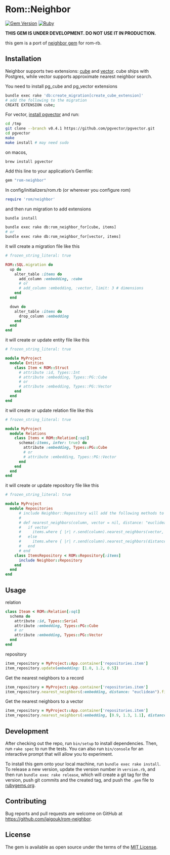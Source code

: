 # Rom::Neighbor

[![Gem Version](https://badge.fury.io/rb/rom-neighbor.svg)](https://badge.fury.io/rb/rom-neighbor)
[![Ruby](https://github.com/jaigouk/rom-neighbor/actions/workflows/main.yml/badge.svg)](https://github.com/jaigouk/rom-neighbor/actions/workflows/main.yml)

**THIS GEM IS UNDER DEVELOPMENT. DO NOT USE IT IN PRODUCTION.**

this gem is a port of [neighbor gem](https://github.com/ankane/neighbor) for rom-rb.

## Installation

Neighbor supports two extensions: [cube](https://www.postgresql.org/docs/current/cube.html) and [vector](https://github.com/pgvector/pgvector). cube ships with Postgres, while vector supports approximate nearest neighbor search.


You need to install pg_cube and pg_vector extensions

```sh
bundle exec rake 'db:create_migration[create_cube_extension]'
# add the following to the migration
CREATE EXTENSION cube;
```

For vector, [install pgvector](https://github.com/pgvector/pgvector#installation) and run:

```sh
cd /tmp
git clone --branch v0.4.1 https://github.com/pgvector/pgvector.git
cd pgvector
make
make install # may need sudo
```

on macos,

```
brew install pgvector
```

Add this line to your application’s Gemfile:

```ruby
gem "rom-neighbor"
```

In config/initializers/rom.rb (or wherever you configure rom)

```ruby
require 'rom/neighbor'
```

and then run migration to add extensions

```sh
bundle install

bundle exec rake db:rom_neighbor_for[cube, items]
# or
bundle exec rake db:rom_neighbor_for[vector, items]
```

it will create a migration file like this

```ruby
# frozen_string_literal: true

ROM::SQL.migration do
  up do
    alter_table :items do
      add_column :embedding, :cube
      # or
      # add_column :embedding, :vector, limit: 3 # dimensions
    end
  end

  down do
    alter_table :items do
      drop_column :embedding
    end
  end
end
```

it will create or update entity file like this

```ruby
# frozen_string_literal: true

module MyProject
  module Entities
    class Item < ROM::Struct
      # attribute :id, Types::Int
      # attribute :embedding, Types::PG::Cube
      # or
      # attribute :embedding, Types::PG::Vector
    end
  end
end
```

it will create or update relation file like this

```ruby
# frozen_string_literal: true

module MyProject
  module Relations
    class Items < ROM::Relation[:sql]
      schema(:items, infer: true) do
        attribute :embedding, Types::PG::Cube
        # or
        # attribute :embedding, Types::PG::Vector
      end
    end
  end
end
```

it will create or update repository file like this

```ruby
# frozen_string_literal: true

module MyProject
  module Repositories
      # include Neighbor::Repository will add the following methods to the repository
      #
      # def nearest_neighbors(column, vector = nil, distance: "euclidean")
      #   if vector
      #     items.where { |r| r.send(column).nearest_neighbors(vector, distance: distance) }
      #   else
      #     items.where { |r| r.send(column).nearest_neighbors(distance: distance) }
      #   end
      # end
    class ItemsRepository < ROM::Repository[:items]
      include Neighbor::Repository
    end
  end
end
```

## Usage


relation

```ruby
class Iteam < ROM::Relation[:sql]
  schema do
    attribute :id, Types::Serial
    attribute :embedding, Types::PG::Cube
    # or
    attribute :embedding, Types::PG::Vector
  end
end

```

repository

```ruby
item_repository = MyProject::App.container['repositories.item']
item_repository.update(embedding: [1.0, 1.2, 0.5])
```

Get the nearest neighbors to a record

```ruby
item_repository = MyProject::App.container['repositories.item']
item_repository.nearest_neighbors(:embedding, distance: "euclidean").first(5)
```

Get the nearest neighbors to a vector

```ruby
item_repository = MyProject::App.container['repositories.item']
item_repository.nearest_neighbors(:embedding, [0.9, 1.3, 1.1], distance: "euclidean").first(5)
```

## Development

After checking out the repo, run `bin/setup` to install dependencies. Then, run `rake spec` to run the tests. You can also run `bin/console` for an interactive prompt that will allow you to experiment.

To install this gem onto your local machine, run `bundle exec rake install`. To release a new version, update the version number in `version.rb`, and then run `bundle exec rake release`, which will create a git tag for the version, push git commits and the created tag, and push the `.gem` file to [rubygems.org](https://rubygems.org).

## Contributing

Bug reports and pull requests are welcome on GitHub at https://github.com/jaigouk/rom-neighbor.

## License

The gem is available as open source under the terms of the [MIT License](https://opensource.org/licenses/MIT).
